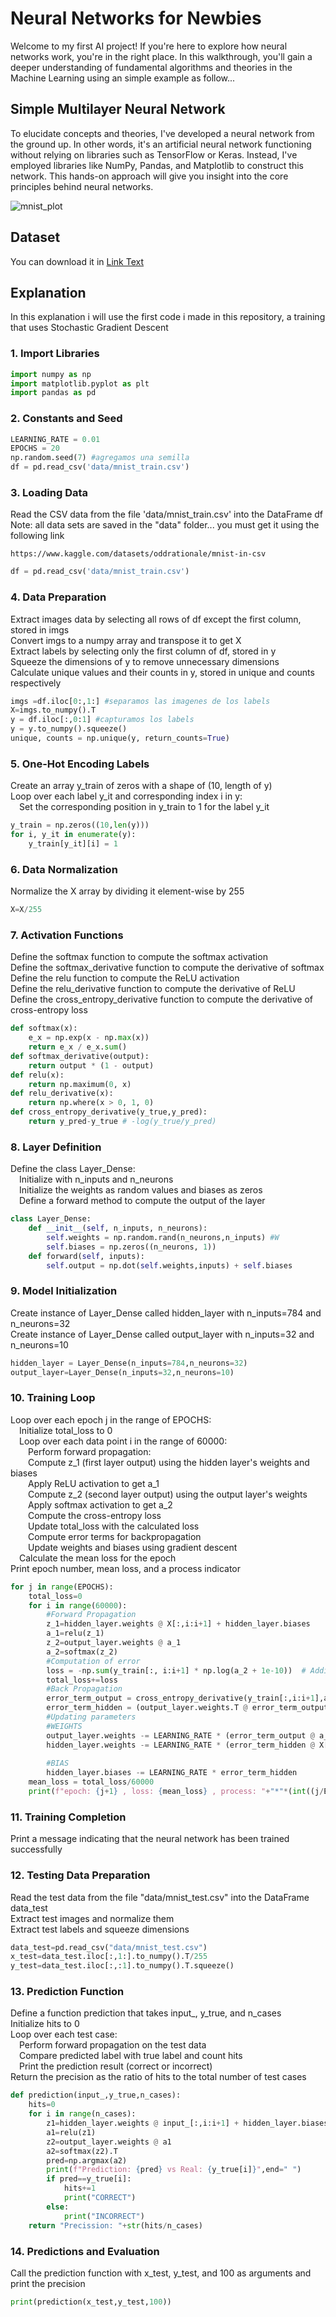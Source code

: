 # Neural Networks for Newbies

Welcome to my first AI project! If you're here to explore how neural networks work, you're in the right place. In this walkthrough, you'll gain a deeper understanding of fundamental algorithms and theories in the Machine Learning using an simple example as follow...

## Simple Multilayer Neural Network

To elucidate concepts and theories, I've developed a neural network from the ground up. In other words, it's an artificial neural network functioning without relying on libraries such as TensorFlow or Keras. Instead, I've employed libraries like NumPy, Pandas, and Matplotlib to construct this network. This hands-on approach will give you insight into the core principles behind neural networks.

![mnist_plot](https://github.com/JaocHatter/NeuralNetwork_From_Zero/assets/112034917/613d66b1-db0b-49cb-9e5c-d1be4ff84679)
## Dataset
You can download it in [Link Text](https://www.kaggle.com/datasets/oddrationale/mnist-in-csv) 
## Explanation
In this explanation i will use the first code i made in this repository, a training that uses Stochastic Gradient Descent
### 1. Import Libraries
```python
import numpy as np
import matplotlib.pyplot as plt
import pandas as pd
```
### 2. Constants and Seed <br>
```python
LEARNING_RATE = 0.01
EPOCHS = 20
np.random.seed(7) #agregamos una semilla
df = pd.read_csv('data/mnist_train.csv')

```
### 3. Loading Data <br>
Read the CSV data from the file 'data/mnist_train.csv' into the DataFrame df
Note: all data sets are saved in the "data" folder... you must get it using the following link
```plaintext
https://www.kaggle.com/datasets/oddrationale/mnist-in-csv
```
```python
df = pd.read_csv('data/mnist_train.csv')
```
### 4. Data Preparation <br>
Extract images data by selecting all rows of df except the first column, stored in imgs<br>
Convert imgs to a numpy array and transpose it to get X<br>
Extract labels by selecting only the first column of df, stored in y<br>
Squeeze the dimensions of y to remove unnecessary dimensions<br>
Calculate unique values and their counts in y, stored in unique and counts respectively<br>
```python
imgs =df.iloc[0:,1:] #separamos las imagenes de los labels
X=imgs.to_numpy().T
y = df.iloc[:,0:1] #capturamos los labels
y = y.to_numpy().squeeze()
unique, counts = np.unique(y, return_counts=True)
```
### 5. One-Hot Encoding Labels <br>
Create an array y_train of zeros with a shape of (10, length of y)<br>
Loop over each label y_it and corresponding index i in y:<br>
&emsp;Set the corresponding position in y_train to 1 for the label y_it<br>
```python
y_train = np.zeros((10,len(y)))
for i, y_it in enumerate(y):
    y_train[y_it][i] = 1
```
### 6. Data Normalization <br>
Normalize the X array by dividing it element-wise by 255
```python
X=X/255
```
### 7.  Activation Functions <br>
Define the softmax function to compute the softmax activation <br>
Define the softmax_derivative function to compute the derivative of softmax<br>
Define the relu function to compute the ReLU activation<br>
Define the relu_derivative function to compute the derivative of ReLU<br>
Define the cross_entropy_derivative function to compute the derivative of cross-entropy loss<br>
```python
def softmax(x):
    e_x = np.exp(x - np.max(x))
    return e_x / e_x.sum()
def softmax_derivative(output):
    return output * (1 - output)
def relu(x):
    return np.maximum(0, x)
def relu_derivative(x):
    return np.where(x > 0, 1, 0)
def cross_entropy_derivative(y_true,y_pred):
    return y_pred-y_true # -log(y_true/y_pred)    
```
### 8. Layer Definition <br>
Define the class Layer_Dense:<br>
&emsp;Initialize with n_inputs and n_neurons<br>
&emsp;Initialize the weights as random values and biases as zeros<br>
&emsp;Define a forward method to compute the output of the layer<br>
```python
class Layer_Dense:
    def __init__(self, n_inputs, n_neurons):
        self.weights = np.random.rand(n_neurons,n_inputs) #W
        self.biases = np.zeros((n_neurons, 1))
    def forward(self, inputs):
        self.output = np.dot(self.weights,inputs) + self.biases
```
### 9. Model Initialization <br>
Create instance of Layer_Dense called hidden_layer with n_inputs=784 and n_neurons=32<br>
Create instance of Layer_Dense called output_layer with n_inputs=32 and n_neurons=10<br>
```python
hidden_layer = Layer_Dense(n_inputs=784,n_neurons=32) 
output_layer=Layer_Dense(n_inputs=32,n_neurons=10)
```
### 10. Training Loop <br>
Loop over each epoch j in the range of EPOCHS:<br>
&emsp;Initialize total_loss to 0<br>
&emsp;Loop over each data point i in the range of 60000:<br>
&emsp;&emsp;Perform forward propagation:<br>
&emsp;&emsp;Compute z_1 (first layer output) using the hidden layer's weights and biases<br>
&emsp;&emsp;Apply ReLU activation to get a_1<br>
&emsp;&emsp;Compute z_2 (second layer output) using the output layer's weights<br>
&emsp;&emsp;Apply softmax activation to get a_2<br>
&emsp;&emsp;Compute the cross-entropy loss<br>
&emsp;&emsp;Update total_loss with the calculated loss<br>
&emsp;&emsp;Compute error terms for backpropagation<br>
&emsp;&emsp;Update weights and biases using gradient descent<br>
&emsp;Calculate the mean loss for the epoch<br>
Print epoch number, mean loss, and a process indicator<br>
```python
for j in range(EPOCHS):
    total_loss=0
    for i in range(60000):
        #Forward Propagation
        z_1=hidden_layer.weights @ X[:,i:i+1] + hidden_layer.biases
        a_1=relu(z_1)
        z_2=output_layer.weights @ a_1
        a_2=softmax(z_2)
        #Computation of error
        loss = -np.sum(y_train[:, i:i+1] * np.log(a_2 + 1e-10))  # Adding epsilon to avoid log(0)
        total_loss+=loss
        #Back Propagation
        error_term_output = cross_entropy_derivative(y_train[:,i:i+1],a_2) #dL/dA_2 * dA_2/dZ_2
        error_term_hidden = (output_layer.weights.T @ error_term_output) * relu_derivative(z_1)
        #Updating parameters 
        #WEIGHTS
        output_layer.weights -= LEARNING_RATE * (error_term_output @ a_1.T) #delta @ dZ_2/dW_
        hidden_layer.weights -= LEARNING_RATE * (error_term_hidden @ X[:,i:i+1].T)
        
        #BIAS
        hidden_layer.biases -= LEARNING_RATE * error_term_hidden
    mean_loss = total_loss/60000
    print(f"epoch: {j+1} , loss: {mean_loss} , process: "+"*"*(int((j/EPOCHS)*20)))  
```
### 11. Training Completion <br>
Print a message indicating that the neural network has been trained successfully<br>
### 12. Testing Data Preparation
Read the test data from the file "data/mnist_test.csv" into the DataFrame data_test<br>
Extract test images and normalize them<br>
Extract test labels and squeeze dimensions<br>
```python
data_test=pd.read_csv("data/mnist_test.csv")
x_test=data_test.iloc[:,1:].to_numpy().T/255
y_test=data_test.iloc[:,:1].to_numpy().T.squeeze()
```
### 13. Prediction Function <br>
Define a function prediction that takes input_, y_true, and n_cases<br>
Initialize hits to 0<br>
Loop over each test case:<br>
&emsp;Perform forward propagation on the test data<br>
&emsp;Compare predicted label with true label and count hits<br>
&emsp;Print the prediction result (correct or incorrect)<br>
Return the precision as the ratio of hits to the total number of test cases<br>
```python
def prediction(input_,y_true,n_cases):
    hits=0
    for i in range(n_cases):
        z1=hidden_layer.weights @ input_[:,i:i+1] + hidden_layer.biases
        a1=relu(z1)
        z2=output_layer.weights @ a1
        a2=softmax(z2).T
        pred=np.argmax(a2)
        print(f"Prediction: {pred} vs Real: {y_true[i]}",end=" ")
        if pred==y_true[i]:
            hits+=1
            print("CORRECT")
        else:
            print("INCORRECT")
    return "Precission: "+str(hits/n_cases)
```
### 14. Predictions and Evaluation<br>
Call the prediction function with x_test, y_test, and 100 as arguments and print the precision<br>
```python
print(prediction(x_test,y_test,100))
```
